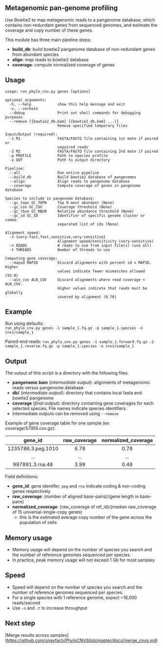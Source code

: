 ## Metagenomic pan-genome profiling
Use Bowtie2 to map metagenomic reads to a pangenome database, which contains non-redundant genes from sequenced genomes, and estimate the coverage and copy number of these genes.

This module has three main pipeline steps:  

* **build_db**: build bowtie2 pangenome database of non-redundant genes from abundant species  
* **align**: map reads to bowtie2 database  
* **coverage**: compute normalized coverage of genes

## Usage
```
usage: run_phylo_cnv.py genes [options]

optional arguments:
  -h, --help            show this help message and exit
  -v, --verbose
  --debug               Print out shell commands for debugging purposes
  --remove [{bowtie2_db,bam} [{bowtie2_db,bam} ...]]
                        Remove specified temporary files

Input/Output (required):
  -1 M1                 FASTA/FASTQ file containing 1st mate if paired or
                        unpaired reads
  -2 M2                 FASTA/FASTQ file containing 2nd mate if paired
  -p PROFILE            Path to species profile
  -o OUT                Path to output directory

Pipeline:
  --all                 Run entire pipeline
  --build_db            Build bowtie2 database of pangenomes
  --align               Align reads to pangenome database
  --coverage            Compute coverage of genes in pangenome database

Species to include in pangenome database:
  --gc_topn GC_TOPN     Top N most abundant (None)
  --gc_cov GC_COV       Coverage threshold (None)
  --gc_rbun GC_RBUN     Relative abundance threshold (None)
  --gc_id GC_ID         Identifier of specific genome cluster or comma-
                        separated list of ids (None)

Alignment speed:
  -s {very-fast,fast,sensitive,very-sensitive}
                        Alignment speed/sensitivity (very-sensitive)
  -n READS              # reads to use from input file(s) (use all)
  -t THREADS            Number of threads to use

Computing gene coverage:
  --mapid MAPID         Discard alignments with percent id < MAPID. Higher
                        values indicate fewer mismatches allowed (93.0)
  --aln_cov ALN_COV     Discard alignments where read coverage < ALN_COV.
                        Higher values indicate that reads must be globally
                        covered by alignment (0.70)
```

## Example

Run using defaults:  
`run_phylo_cnv.py genes -1 sample_1.fq.gz -p sample_1.species -o cnvs/sample_1`

Paired-end reads:
`run_phylo_cnv.py genes -1 sample_1.forward.fq.gz -2 sample_1.reverse.fq.gz -p sample_1.species -o cnvs/sample_1`


## Output

The output of this script is a directory with the following files:

* **pangenome.bam** (*intermediate output*): alignments of metagenomic reads versus pangenome database
* **db/** (*intermediate output*): directory that contains local fasta and bowtie2 pangenome 
* **coverage** (*final output*): directory containing gene coverages for each selected species. File names indicate species identifiers.
* intermediate outputs can be removed using `--remove`

Example of gene coverage table for one sample (ex: coverage/57955.cov.gz):

| gene_id      | raw_coverage      | normalized_coverage  |
| :----------: |:-------------:| :------------------: |
| 1235786.3.peg.1010         | 6.78        | 0.78              |
| ...           | ...           |   ...               |
| 997891.3.rna.48         | 3.99          |   0.46              |

Field definitions:  

* **gene_id**: gene identifer; `peg` and `rna` indicate coding & non-coding genes respectively
* **raw_coverage**: (number of aligned base-pairs)/(gene length in base-pairs)
* **normalized_coverage**: (raw_coverage of ref_id)/(median raw_coverage of 15 universal-single-copy genes)
  * this is the estimated average copy number of the gene across the population of cells

## Memory usage  
* Memory usage will depend on the number of species you search and the number of reference genomes sequenced per species.
* In practice, peak memory usage will not exceed 1 Gb for most samples

## Speed
* Speed will depend on the number of species you search and the number of reference genomes sequenced per species. 
* For a single species with 1 reference genome, expect ~16,000 reads/second
* Use `-n` and `-t` to increase throughput

## Next step
[Merge results across samples] (https://github.com/snayfach/PhyloCNV/blob/master/docs/merge_cnvs.md)

